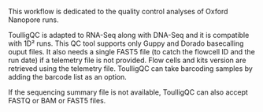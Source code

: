 This workflow is dedicated to the quality control analyses of Oxford Nanopore runs. 

ToulligQC is adapted to RNA-Seq along with DNA-Seq and it is compatible with 1D² runs. This QC tool supports only Guppy and Dorado basecalling ouput files. It also needs a single FAST5 file (to catch the flowcell ID and the run date) if a telemetry file is not provided. Flow cells and kits version are retrieved using the telemetry file. ToulligQC can take barcoding samples by adding the barcode list as an option.

If the sequencing summary file is not available, ToulligQC can also accept FASTQ or BAM or FAST5 files.
